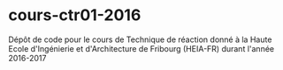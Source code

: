 # cours-ctr01-2016
Dépôt de code pour le cours de Technique de réaction donné à la Haute Ecole d'Ingénierie et d'Architecture de Fribourg (HEIA-FR) durant l'année 2016-2017
